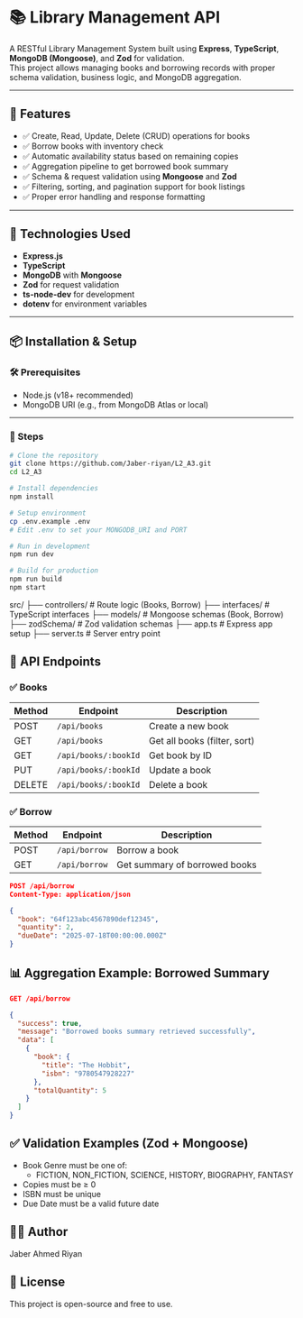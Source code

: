 # 📚 Library Management API

A RESTful Library Management System built using **Express**, **TypeScript**, **MongoDB (Mongoose)**, and **Zod** for validation.  
This project allows managing books and borrowing records with proper schema validation, business logic, and MongoDB aggregation.

---

## 🚀 Features

- ✅ Create, Read, Update, Delete (CRUD) operations for books
- ✅ Borrow books with inventory check
- ✅ Automatic availability status based on remaining copies
- ✅ Aggregation pipeline to get borrowed book summary
- ✅ Schema & request validation using **Mongoose** and **Zod**
- ✅ Filtering, sorting, and pagination support for book listings
- ✅ Proper error handling and response formatting

---

## 🧩 Technologies Used

- **Express.js**
- **TypeScript**
- **MongoDB** with **Mongoose**
- **Zod** for request validation
- **ts-node-dev** for development
- **dotenv** for environment variables

---

## 📦 Installation & Setup

### 🛠 Prerequisites

- Node.js (v18+ recommended)
- MongoDB URI (e.g., from MongoDB Atlas or local)

---

### 🔧 Steps

```bash
# Clone the repository
git clone https://github.com/Jaber-riyan/L2_A3.git
cd L2_A3

# Install dependencies
npm install

# Setup environment
cp .env.example .env
# Edit .env to set your MONGODB_URI and PORT

# Run in development
npm run dev

# Build for production
npm run build
npm start
```

src/
├── controllers/ # Route logic (Books, Borrow)
├── interfaces/ # TypeScript interfaces
├── models/ # Mongoose schemas (Book, Borrow)
├── zodSchema/ # Zod validation schemas
├── app.ts # Express app setup
├── server.ts # Server entry point

## 📘 API Endpoints

### ✅ Books

| Method | Endpoint             | Description                  |
| ------ | -------------------- | ---------------------------- |
| POST   | `/api/books`         | Create a new book            |
| GET    | `/api/books`         | Get all books (filter, sort) |
| GET    | `/api/books/:bookId` | Get book by ID               |
| PUT    | `/api/books/:bookId` | Update a book                |
| DELETE | `/api/books/:bookId` | Delete a book                |

### ✅ Borrow

| Method | Endpoint      | Description                   |
| ------ | ------------- | ----------------------------- |
| POST   | `/api/borrow` | Borrow a book                 |
| GET    | `/api/borrow` | Get summary of borrowed books |

```json
POST /api/borrow
Content-Type: application/json

{
  "book": "64f123abc4567890def12345",
  "quantity": 2,
  "dueDate": "2025-07-18T00:00:00.000Z"
}

```

## 📊 Aggregation Example: Borrowed Summary

```json
GET /api/borrow

{
  "success": true,
  "message": "Borrowed books summary retrieved successfully",
  "data": [
    {
      "book": {
        "title": "The Hobbit",
        "isbn": "9780547928227"
      },
      "totalQuantity": 5
    }
  ]
}

```
## ✅ Validation Examples (Zod + Mongoose)

- Book Genre must be one of:
    - FICTION, NON_FICTION, SCIENCE, HISTORY, BIOGRAPHY, FANTASY
- Copies must be ≥ 0
- ISBN must be unique
- Due Date must be a valid future date

## 🧑‍💻 Author
Jaber Ahmed Riyan

## 📄 License
This project is open-source and free to use.



